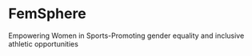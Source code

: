# FemSphere
Empowering Women in Sports-Promoting gender equality and inclusive athletic opportunities

